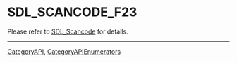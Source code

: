 # SDL_SCANCODE_F23

Please refer to [SDL_Scancode](SDL_Scancode) for details.

----
[CategoryAPI](CategoryAPI), [CategoryAPIEnumerators](CategoryAPIEnumerators)

